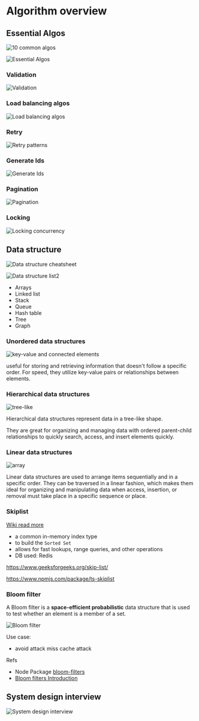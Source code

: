 # Algorithm overview

## Essential Algos

![10 common algos](https://i.pinimg.com/736x/ed/be/4d/edbe4d9c3aba5b95d1e4ee911a1c31f3.jpg)

![Essential Algos](https://i.pinimg.com/736x/57/b6/0a/57b60a8d0975585455c2304a0018f812.jpg)


### Validation 

![Validation](https://i.pinimg.com/564x/12/c2/7b/12c27b7fb4c7a886718dd6d67587d13f.jpg)

### Load balancing algos

![Load balancing algos](https://i.pinimg.com/564x/32/08/5e/32085e17f4315262381f6f620e6deecd.jpg)

### Retry 

![Retry patterns](https://i.pinimg.com/originals/d1/ca/0c/d1ca0c625b789c2f9f2834d83adf8f54.gif)

### Generate Ids

![Generate Ids](https://i.pinimg.com/564x/3d/59/a6/3d59a68c59c98ada1128c88e9efebaf9.jpg)

### Pagination

![Pagination](https://i.pinimg.com/originals/d9/13/8b/d9138b427392b49ab03c76b99ff9ac9b.jpg)

### Locking 

![Locking concurrency](https://i.pinimg.com/originals/64/a5/98/64a598fe190fb7675a80180d73fd7b5c.png)

## Data structure 

![Data structure cheatsheet](https://i.pinimg.com/564x/e1/ed/b9/e1edb99e16875b42f26b6aa2e017d799.jpg)

![Data structure list2](https://i.pinimg.com/736x/90/ef/ed/90efed321dc519b64ffb140de061454c.jpg)
- Arrays
- Linked list
- Stack
- Queue
- Hash table
- Tree
- Graph

### Unordered data structures 

![key-value and connected elements](https://pbs.twimg.com/media/F1AXBhOWwAE1896?format=jpg&name=4096x4096)

useful for storing and retrieving information that doesn't follow a specific order. 
For speed, they utilize key-value pairs or relationships between elements.


### Hierarchical data structures

![tree-like](https://pbs.twimg.com/media/F1AXA8sX0AAbp2P?format=jpg&name=4096x4096)

Hierarchical data structures represent data in a tree-like shape. 

They are great for organizing and managing data with ordered parent-child relationships to quickly search, access, and insert elements quickly.

### Linear data structures

![array](https://pbs.twimg.com/media/F1AXAbAWwAERvCm?format=jpg&name=4096x4096)

Linear data structures are used to arrange items sequentially and in a specific order. They can be traversed in a linear fashion, which makes them ideal for organizing and manipulating data when access, insertion, or removal must take place in a specific sequence or place.


### Skiplist
[Wiki read more](https://en.wikipedia.org/wiki/Skip_list)
- a common in-memory index type
- to build the `Sorted Set`
- allows for fast lookups, range queries, and other operations
- DB used: Redis

https://www.geeksforgeeks.org/skip-list/

https://www.npmjs.com/package/ts-skiplist

### Bloom filter

A Bloom filter is a **space-efficient probabilistic** data structure that is used to test whether an element is a member of a set.

![Bloom filter](https://i.pinimg.com/originals/92/bd/47/92bd474a86e4c58dd75fddaec02129b8.png)
<!-- ![bloom](./bloom-1.png) -->

Use case: 
- avoid attack miss cache attack 

Refs
- Node Package [bloom-filters](https://www.npmjs.com/package/bloom-filters)
- [Bloom filters Introduction](https://www.geeksforgeeks.org/bloom-filters-introduction-and-python-implementation/?ref=gcse)


## System design interview

![System design interview](https://i.pinimg.com/564x/8a/42/13/8a42135c1a113a7890cbae34301fc061.jpg)
